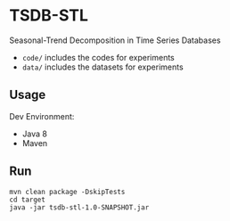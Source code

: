 # TSDB-STL

Seasonal-Trend Decomposition in Time Series Databases

- `code/` includes the codes for experiments
- `data/` includes the datasets for experiments

## Usage

Dev Environment:

- Java 8
- Maven

## Run

```
mvn clean package -DskipTests
cd target
java -jar tsdb-stl-1.0-SNAPSHOT.jar
```